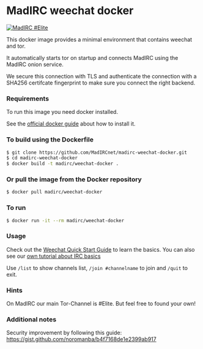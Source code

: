 MadIRC weechat docker
===

[![MadIRC #Elite](https://img.shields.io/badge/MadIRC-%23Elite-green.svg)](https://webclient.madirc.net/?join=%23Elite)

This docker image provides a minimal environment that contains weechat and
tor.

It automatically starts tor on startup and connects MadIRC using the MadIRC
onion service.

We secure this connection with TLS and authenticate the connection with a 
SHA256 certifcate fingerprint to make sure you connect the right backend.

### Requirements

To run this image you need docker installed.

See the [official docker guide](https://docs.docker.com/engine/installation/) about how to install it.

### To build using the Dockerfile

```bash
$ git clone https://github.com/MadIRCnet/madirc-weechat-docker.git
$ cd madirc-weechat-docker
$ docker build -t madirc/weechat-docker .
```

### Or pull the image from the Docker repository

```bash
$ docker pull madirc/weechat-docker
```

### To run

```bash
$ docker run -it --rm madirc/weechat-docker
```

### Usage

Check out the [Weechat Quick Start Guide](https://weechat.org/files/doc/stable/weechat_quickstart.en.html#join_part_irc_channels) to learn the basics. You can also see our [own tutorial about IRC basics](https://madirc.net/2017/07/30/irc-basics.html)

Use `/list` to show channels list, `/join #channelname` to join and `/quit` to exit.

### Hints

On MadIRC our main Tor-Channel is #Elite. But feel free to found your own!


### Additional notes

Security improvement by following this guide: https://gist.github.com/noromanba/b4f7168de1e2399ab917

